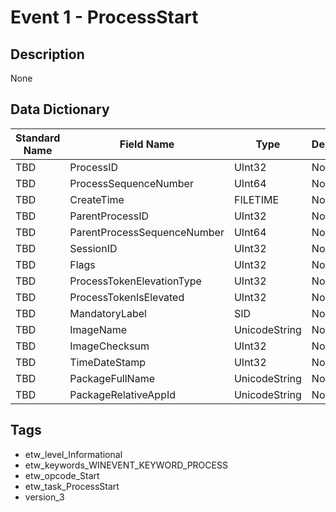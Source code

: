 # Event 1 - ProcessStart

## Description
None

## Data Dictionary
|Standard Name|Field Name|Type|Description|Sample Value|
|---|---|---|---|---|
|TBD|ProcessID|UInt32|None|`None`|
|TBD|ProcessSequenceNumber|UInt64|None|`None`|
|TBD|CreateTime|FILETIME|None|`None`|
|TBD|ParentProcessID|UInt32|None|`None`|
|TBD|ParentProcessSequenceNumber|UInt64|None|`None`|
|TBD|SessionID|UInt32|None|`None`|
|TBD|Flags|UInt32|None|`None`|
|TBD|ProcessTokenElevationType|UInt32|None|`None`|
|TBD|ProcessTokenIsElevated|UInt32|None|`None`|
|TBD|MandatoryLabel|SID|None|`None`|
|TBD|ImageName|UnicodeString|None|`None`|
|TBD|ImageChecksum|UInt32|None|`None`|
|TBD|TimeDateStamp|UInt32|None|`None`|
|TBD|PackageFullName|UnicodeString|None|`None`|
|TBD|PackageRelativeAppId|UnicodeString|None|`None`|

## Tags
* etw_level_Informational
* etw_keywords_WINEVENT_KEYWORD_PROCESS
* etw_opcode_Start
* etw_task_ProcessStart
* version_3